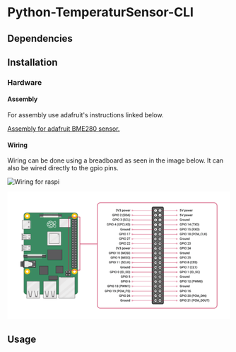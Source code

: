 # Python-TemperaturSensor-CLI

## Dependencies

## Installation

### Hardware
#### Assembly
For assembly use adafruit's instructions linked below.

[Assembly for adafruit BME280 sensor.](https://learn.adafruit.com/adafruit-bme280-humidity-barometric-pressure-temperature-sensor-breakout/assembly)

#### Wiring
Wiring can be done using a breadboard as seen in the image below. It can also be wired directly to the gpio pins. 

![Wiring for raspi](https://cdn-learn.adafruit.com/assets/assets/000/097/132/original/adafruit_products_BME280_RasPi_SPI_original.png?1605727339)

![GPIO pins](images/GPIO-Pinout-Diagram-2.png)

## Usage
